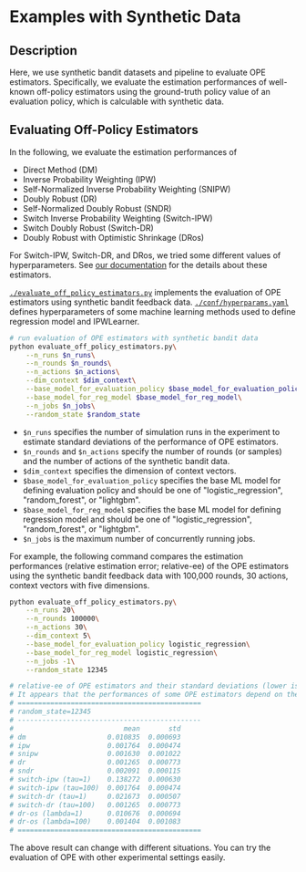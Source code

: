 # Examples with Synthetic Data


## Description

Here, we use synthetic bandit datasets and pipeline to evaluate OPE estimators.
Specifically, we evaluate the estimation performances of well-known off-policy estimators using the ground-truth policy value of an evaluation policy, which is calculable with synthetic data.

## Evaluating Off-Policy Estimators

In the following, we evaluate the estimation performances of
- Direct Method (DM)
- Inverse Probability Weighting (IPW)
- Self-Normalized Inverse Probability Weighting (SNIPW)
- Doubly Robust (DR)
- Self-Normalized Doubly Robust (SNDR)
- Switch Inverse Probability Weighting (Switch-IPW)
- Switch Doubly Robust (Switch-DR)
- Doubly Robust with Optimistic Shrinkage (DRos)

For Switch-IPW, Switch-DR, and DRos, we tried some different values of hyperparameters.
See [our documentation](https://zr-obp.readthedocs.io/en/latest/estimators.html) for the details about these estimators.

[`./evaluate_off_policy_estimators.py`](./evaluate_off_policy_estimators.py) implements the evaluation of OPE estimators using synthetic bandit feedback data.
[`./conf/hyperparams.yaml`](./conf/hyperparams.yaml) defines hyperparameters of some machine learning methods used to define regression model and IPWLearner.

```bash
# run evaluation of OPE estimators with synthetic bandit data
python evaluate_off_policy_estimators.py\
    --n_runs $n_runs\
    --n_rounds $n_rounds\
    --n_actions $n_actions\
    --dim_context $dim_context\
    --base_model_for_evaluation_policy $base_model_for_evaluation_policy\
    --base_model_for_reg_model $base_model_for_reg_model\
    --n_jobs $n_jobs\
    --random_state $random_state
```
- `$n_runs` specifies the number of simulation runs in the experiment to estimate standard deviations of the performance of OPE estimators.
- `$n_rounds` and `$n_actions` specify the number of rounds (or samples) and the number of actions of the synthetic bandit data.
- `$dim_context` specifies the dimension of context vectors.
- `$base_model_for_evaluation_policy` specifies the base ML model for defining evaluation policy and should be one of "logistic_regression", "random_forest", or "lightgbm".
- `$base_model_for_reg_model` specifies the base ML model for defining regression model and should be one of "logistic_regression", "random_forest", or "lightgbm".
- `$n_jobs` is the maximum number of concurrently running jobs.

For example, the following command compares the estimation performances (relative estimation error; relative-ee) of the OPE estimators using the synthetic bandit feedback data with 100,000 rounds, 30 actions, context vectors with five dimensions.

```bash
python evaluate_off_policy_estimators.py\
    --n_runs 20\
    --n_rounds 100000\
    --n_actions 30\
    --dim_context 5\
    --base_model_for_evaluation_policy logistic_regression\
    --base_model_for_reg_model logistic_regression\
    --n_jobs -1\
    --random_state 12345

# relative-ee of OPE estimators and their standard deviations (lower is better).
# It appears that the performances of some OPE estimators depend on the choice of hyperparameters.
# =============================================
# random_state=12345
# ---------------------------------------------
#                           mean       std
# dm                    0.010835  0.000693
# ipw                   0.001764  0.000474
# snipw                 0.001630  0.001022
# dr                    0.001265  0.000773
# sndr                  0.002091  0.000115
# switch-ipw (tau=1)    0.138272  0.000630
# switch-ipw (tau=100)  0.001764  0.000474
# switch-dr (tau=1)     0.021673  0.000507
# switch-dr (tau=100)   0.001265  0.000773
# dr-os (lambda=1)      0.010676  0.000694
# dr-os (lambda=100)    0.001404  0.001083
# =============================================
```

The above result can change with different situations.
You can try the evaluation of OPE with other experimental settings easily.

